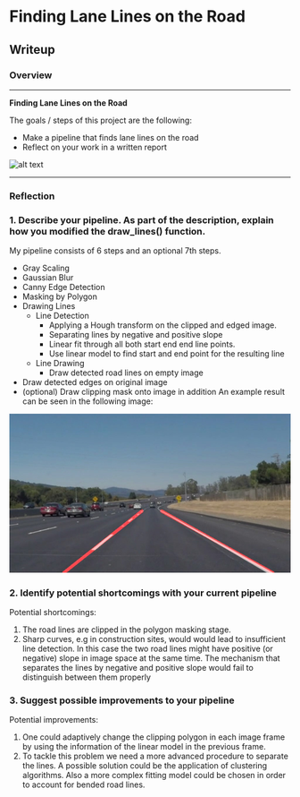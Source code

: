 # **Finding Lane Lines on the Road** 

## Writeup

### Overview

---

**Finding Lane Lines on the Road**

The goals / steps of this project are the following:
* Make a pipeline that finds lane lines on the road
* Reflect on your work in a written report


[//]: # (Image References)

![alt text](./examples/grayscale.jpg "Grayscale") 

---

### Reflection

### 1. Describe your pipeline. As part of the description, explain how you modified the draw_lines() function.

My pipeline consists of 6 steps and an optional 7th steps. 

* Gray Scaling
* Gaussian Blur
* Canny Edge Detection
* Masking by Polygon
* Drawing Lines 
  - Line Detection 
    - Applying a Hough transform on the clipped and edged image.
    - Separating lines by negative and positive slope
    - Linear fit through all both start end end line points.
    - Use linear model to find start and end point for the resulting line  
  - Line Drawing
    - Draw detected road lines on empty image
* Draw detected edges on original image
* (optional) Draw clipping mask onto image in addition
An example result can be seen in the following image:

![alt text](./test_images_output/solidWhiteCurve.jpg "Lane Lines on the Road") 


### 2. Identify potential shortcomings with your current pipeline

Potential shortcomings:
1. The road lines are clipped in the polygon masking stage. 
2. Sharp curves, e.g in construction sites, would would lead to insufficient line detection. In this case the two road lines might have positive (or negative) slope in image space at the same time. The mechanism that separates the lines by negative and positive slope would fail to distinguish between them properly  



### 3. Suggest possible improvements to your pipeline

Potential improvements:
1. One could adaptively change the clipping polygon in each image frame by using the information of the linear model in the previous frame.
2. To tackle this problem we need a more advanced procedure to separate the lines. A possible solution could be the application of clustering algorithms. Also a more complex fitting model could be chosen in order to account for bended road lines.
